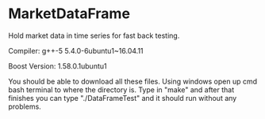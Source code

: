 # MarketDataFrame
Hold market data in time series for fast back testing.

Compiler: g++-5    5.4.0-6ubuntu1~16.04.11

Boost Version: 1.58.0.1ubuntu1

You should be able to download all these files. Using windows open up cmd bash terminal to where the directory is. Type in "make" and after that finishes you can type "./DataFrameTest" and it should run without any problems.
